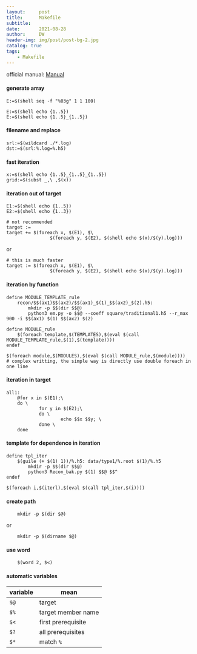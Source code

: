 ```yaml
---
layout:     post
title:      Makefile
subtitle:   
date:       2021-08-28
author:     DW
header-img: img/post/post-bg-2.jpg
catalog: true
tags:
    - Makefile
---
```


official manual: [Manual](https://www.gnu.org/software/make/manual/make.html)

#### generate array
```
E:=$(shell seq -f "%03g" 1 1 100)
```

```
E:=$(shell echo {1..5})
E:=$(shell echo {1..5}_{1..5})
```

#### filename and replace
```
srl:=$(wildcard ./*.log)
dst:=$(srl:%.log=%.h5)
```

#### fast iteration
```
x:=$(shell echo {1..5}_{1..5}_{1..5})
grid:=$(subst _,\ ,$(x))
```

#### iteration out of target
```
E1:=$(shell echo {1..5})
E2:=$(shell echo {1..3})

# not recommended
target :=
target += $(foreach x, $(E1), $\
                $(foreach y, $(E2), $(shell echo $(x)/$(y).log)))
```
or
```
# this is much faster
target := $(foreach x, $(E1), $\
                $(foreach y, $(E2), $(shell echo $(x)/$(y).log)))
```

#### iteration by function

```
define MODULE_TEMPLATE_rule
    recon/$$(ax1)$$(ax2)/$$(ax1)_$(1)_$$(ax2)_$(2).h5:
        mkdir -p $$(dir $$@)
        python3 em.py -o $$@ --coeff square/traditional1.h5 --r_max 900 -i $$(ax1) $(1) $$(ax2) $(2)

define MODULE_rule
    $(foreach template,$(TEMPLATES),$(eval $(call MODULE_TEMPLATE_rule,$(1),$(template))))
endef

$(foreach module,$(MODULES),$(eval $(call MODULE_rule,$(module))))
# complex writting, the simple way is directly use double foreach in one line
```

#### iteration in target

```
all1:
    @for x in $(E1);\
    do \
            for y in $(E2);\
            do \
                    echo $$x $$y; \
            done \
    done
```

#### template for dependence in iteration
```
define tpl_iter
    $(guile (+ $(1) 1))/%.h5: data/type1/%.root $(1)/%.h5
        mkdir -p $$(dir $$@)
        python3 Recon_bak.py $(1) $$@ $$^
endef

$(foreach i,$(iterl),$(eval $(call tpl_iter,$(i))))
```

#### create path
```
    mkdir -p $(dir $@)
```
or
```
    mkdir -p $(dirname $@)
```

#### use word
```
    $(word 2, $<)
```
#### automatic variables
| variable | mean |
| --- | --- |
|  `$@`   | target  |
|  `$%`   | target member name  |
|  `$<`   | first prerequisite |
|  `$?`   | all prerequisites |
|  `$*`   | match `%` |


